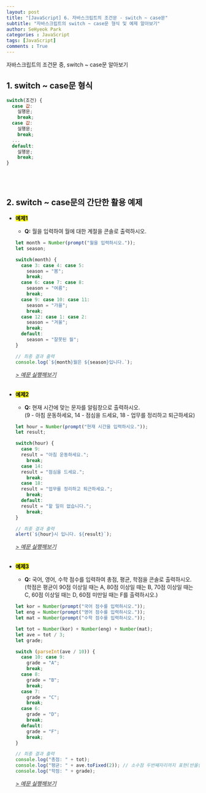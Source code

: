 ```yaml
---
layout: post
title: "[JavaScript] 6. 자바스크립트의 조건문 - switch ~ case문"
subtitle: "자바스크립트의 switch ~ case문 형식 및 예제 알아보기"
author: SeHyeok Park
categories : JavaScript
tags: [JavaScript]
comments : True
---
```

<div id='preview' class='display-none'>
자바스크립트의 조건문 중, switch ~ case문 알아보기
</div>

## 1. switch ~ case문 형식

```javascript
switch(조건) {
  case 값:
    실행문;
    break;
  case 값: 
    실행문;
    break;
  ...
  default:
    실행문;
    break;
}
```
<br><br>

## 2. switch ~ case문의 간단한 활용 예제
- **<mark>예제1</mark>**
  - **Q:** 월을 입력하여 월에 대한 계절을 콘솔로 출력하시오.

  ```javascript
  let month = Number(prompt("월을 입력하시오."));
  let season;

  switch(month) {
    case 3: case 4: case 5:
      season = "봄";
      break;
    case 6: case 7: case 8:
      season = "여름";
      break;
    case 9: case 10: case 11:
      season = "가을";
      break;
    case 12: case 1: case 2:
      season = "겨울";
      break;
    default:
      season = "잘못된 월";
  }

  // 최종 결과 출력
  console.log(`${month}월은 ${season}입니다.`);
  ```
  ***<a href="https://jsfiddle.net/" target="_blank"><span style="color:#707070"><u>> 예문 실행해보기</u></span></a>***
  <br><br>

- **<mark>예제2</mark>**
  - **Q:** 현재 시간에 맞는 문자를 알림창으로 출력하시오.<br>(9 - 아침 운동하세요, 14 - 점심을 드세요, 18 - 업무를 정리하고 퇴근하세요)

  ```javascript
  let hour = Number(prompt("현재 시간을 입력하시오."));
  let result;

  switch(hour) {
    case 9: 
    result = "아침 운동하세요.";
      break;
    case 14:
    result = "점심을 드세요.";
      break;
    case 18:
    result = "업무를 정리하고 퇴근하세요.";
      break;
    default:
    result = "할 일이 없습니다.";
      break;
  }

  // 최종 결과 출력
  alert(`${hour}시 입니다. ${result}`);
  ```
  ***<a href="https://jsfiddle.net/" target="_blank"><span style="color:#707070"><u>> 예문 실행해보기</u></span></a>***
  <br><br>

- **<mark>예제3</mark>**
  - **Q:** 국어, 영어, 수학 점수를 입력하여 총점, 평균, 학점을 콘솔로 출력하시오.<br>(학점은 평균이 90점 이상일 때는 A, 80점 이상일 때는 B, 70점 이상일 때는 C, 60점 이상일 때는 D, 60점 미만일 때는 F를 출력하시오.)

  ```javascript
  let kor = Number(prompt("국어 점수를 입력하시오."));
  let eng = Number(prompt("영어 점수를 입력하시오."));
  let mat = Number(prompt("수학 점수를 입력하시오."));

  let tot = Number(kor) + Number(eng) + Number(mat);
  let ave = tot / 3;
  let grade;

  switch (parseInt(ave / 10)) {
    case 10: case 9:
      grade = "A";
      break;
    case 8:
      grade = "B";
      break;
    case 7:
      grade = "C";
      break;
    case 6:
      grade = "D";
      break;
    default:
      grade = "F";
      break;
  }

  // 최종 결과 출력
  console.log("총점: " + tot);
  console.log("평균: " + ave.toFixed(2)); // 소수점 두번째자리까지 표현(반올림)
  console.log("학점: " + grade);
  ```
  ***<a href="https://jsfiddle.net/" target="_blank"><span style="color:#707070"><u>> 예문 실행해보기</u></span></a>***
  <br><br>